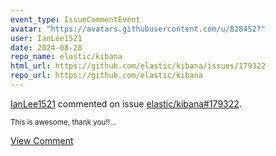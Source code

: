 ```yaml
---
event_type: IssueCommentEvent
avatar: "https://avatars.githubusercontent.com/u/828452?"
user: IanLee1521
date: 2024-08-28
repo_name: elastic/kibana
html_url: https://github.com/elastic/kibana/issues/179322
repo_url: https://github.com/elastic/kibana
---
```


<a href='https://github.com/IanLee1521' target='_blank'>IanLee1521</a> commented on issue <a href='https://github.com/elastic/kibana/issues/179322' target='_blank'>elastic/kibana#179322</a>.

<small>This is awesome, thank you!!...</small>

<a href='https://github.com/elastic/kibana/issues/179322' target='_blank'>View Comment</a>